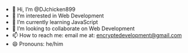 - 👋 Hi, I’m @DJchicken899
- 👀 I’m interested in Web Development
- 🌱 I’m currently learning JavaScript
- 💞️ I’m looking to collaborate on Web Development
- 📫 How to reach me: email me at: encryptedevelopment@gmail.com
- 😄 Pronouns: he/him
